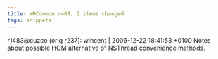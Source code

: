 ```yaml
---
title: WOCommon r488, 2 items changed
tags: snippets
---
```


r1483@cuzco (orig r237): wincent | 2006-12-22 18:41:53 +0100 Notes about possible HOM alternative of NSThread convenience methods.
